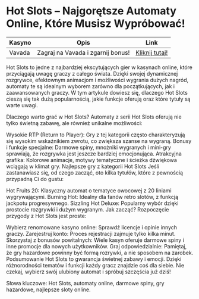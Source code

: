 # Hot Slots – Najgorętsze Automaty Online, Które Musisz Wypróbować!
| **Kasyno** | **Opis**                 | **Link**                                      |
|------------|--------------------------|----------------------------------------------|
| Vavada     | Zagraj na Vavada i zgarnij bonus! | [Kliknij tutaj!](https://partnervavadarv.com/?promo=664c53c2-c126-47df-a9b6-e93726155fae&target=register) |


Hot Slots to jedne z najbardziej ekscytujących gier w kasynach online, które przyciągają uwagę graczy z całego świata. Dzięki swojej dynamicznej rozgrywce, efektownym animacjom i możliwości wygrania dużych nagród, automaty te są idealnym wyborem zarówno dla początkujących, jak i zaawansowanych graczy. W tym artykule dowiesz się, dlaczego Hot Slots cieszą się tak dużą popularnością, jakie funkcje oferują oraz które tytuły są warte uwagi.

Dlaczego warto grać w Hot Slots?
Automaty z serii Hot Slots oferują nie tylko świetną zabawę, ale również unikalne możliwości:

Wysokie RTP (Return to Player): Gry z tej kategorii często charakteryzują się wysokim wskaźnikiem zwrotu, co zwiększa szanse na wygraną.
Bonusy i funkcje specjalne: Darmowe spiny, mnożniki wygranych i mini-gry sprawiają, że rozgrywka jest jeszcze bardziej emocjonująca.
Atrakcyjna grafika: Kolorowe animacje, motywy tematyczne i ścieżka dźwiękowa wciągają w klimat gry.
Najlepsze gry z kategorii Hot Slots
Jeśli zastanawiasz się, od czego zacząć, oto kilka tytułów, które z pewnością przypadną Ci do gustu:

Hot Fruits 20: Klasyczny automat o tematyce owocowej z 20 liniami wygrywającymi.
Burning Hot: Idealny dla fanów retro slotów, z funkcją jackpotu progresywnego.
Sizzling Hot Deluxe: Popularny wybór dzięki prostocie rozgrywki i dużym wygranym.
Jak zacząć?
Rozpoczęcie przygody z Hot Slots jest proste:

Wybierz renomowane kasyno online: Sprawdź licencje i opinie innych graczy.
Zarejestruj konto: Proces rejestracji zajmuje tylko kilka minut.
Skorzystaj z bonusów powitalnych: Wiele kasyn oferuje darmowe spiny i inne promocje dla nowych użytkowników.
Graj odpowiedzialnie: Pamiętaj, że gry hazardowe powinny być formą rozrywki, a nie sposobem na zarobek.
Podsumowanie
Hot Slots to gwarancja świetnej zabawy i emocji. Dzięki różnorodności tematów i funkcji każdy gracz znajdzie coś dla siebie. Nie czekaj, wybierz swój ulubiony automat i spróbuj szczęścia już dziś!

Słowa kluczowe: Hot Slots, automaty online, darmowe spiny, gry hazardowe, najlepsze sloty online.
